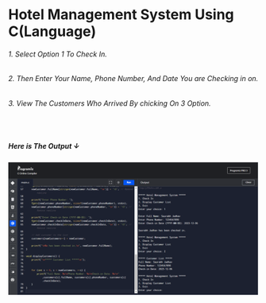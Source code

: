 <h1>Hotel Management System Using C(Language)</h1>

<h6>1. Select Option 1 To Check In.</h6>
<h6>2. Then Enter Your Name, Phone Number, And Date You are Checking in on.</h6>
<h6>3. View The Customers Who Arrived By chicking On 3 Option.</h6>
<br/>
<h5>Here is The Output &#8595;</h5>
<img src="img/Screenshot 2024-06-18 190553.png" placeholder="Img">
